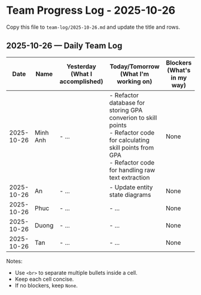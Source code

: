 # Team Progress Log - 2025-10-26

Copy this file to `team-log/2025-10-26.md` and update the title and rows.

## 2025-10-26 — Daily Team Log

| Date | Name | Yesterday (What I accomplished) | Today/Tomorrow (What I'm working on) | Blockers (What's in my way) |
|---|---|---|---|---|
| 2025-10-26 | Minh Anh | - ... | - Refactor database for storing GPA converion to skill points <br> - Refactor code for calculating skill points from GPA <br> - Refactor code for handling raw text extraction | None |
| 2025-10-26 | An | - ... | - Update entity state diagrams | None |
| 2025-10-26 | Phuc | - ... | - ... | None |
| 2025-10-26 | Duong | - ... | - ... | None |
| 2025-10-26 | Tan | - ... | - ... | None |

Notes:
- Use `<br>` to separate multiple bullets inside a cell.
- Keep each cell concise.
- If no blockers, keep `None`.